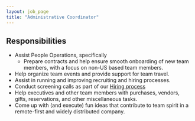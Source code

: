 ```yaml
---
layout: job_page
title: "Administrative Coordinator"
---
```


## Responsibilities


* Assist People Operations, specifically
   * Prepare contracts and help ensure smooth onboarding of new team members, with
   a focus on non-US based team members.
* Help organize team events and provide support for team travel.
* Assist in running and improving recruiting and hiring processes.
* Conduct screening calls as part of our [Hiring process](https://about.gitlab.com/handbook/hiring/#screening-call)
* Help executives and other team members with purchases, vendors, gifts, reservations,
and other miscellaneous tasks.
* Come up with (and execute) fun ideas that contribute to team spirit in a remote-first
and widely distributed company.
